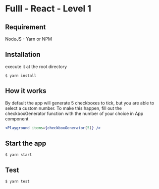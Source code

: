 # Fulll - React - Level 1

## Requirement

NodeJS - Yarn or NPM

## Installation

execute it at the root directory

```
$ yarn install
```

## How it works

By default the app will generate 5 checkboxes to tick, but you are able to select a custom number. To make this happen, fill out the checkboxGenerator function with the number of your choice in App component

```jsx
<Playground items={checkboxGenerator(5)} />
```

## Start the app

```
$ yarn start
```

## Test

```
$ yarn test
```

